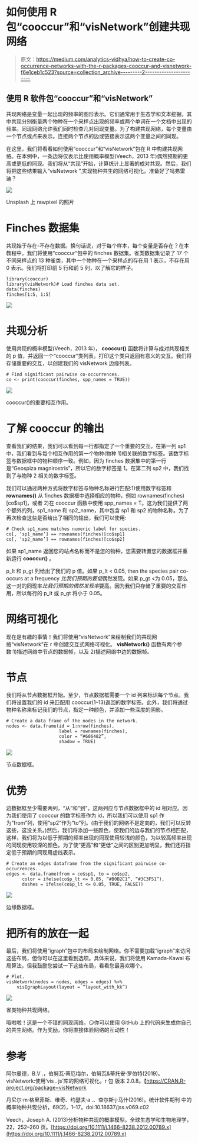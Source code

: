 # 如何使用 R 包“cooccur”和“visNetwork”创建共现网络

> 原文：<https://medium.com/analytics-vidhya/how-to-create-co-occurrence-networks-with-the-r-packages-cooccur-and-visnetwork-f6e1ceb1c523?source=collection_archive---------2----------------------->

## 使用 R 软件包“cooccur”和“visNetwork”

共现网络是变量一起出现的频率的图形表示。它们通常用于生态学和文本挖掘，其中共现分别衡量两个物种在一个采样点出现的频率或两个单词在一个文档中出现的频率。同现网络允许我们同时检查几对同现变量。为了构建共现网络，每个变量由一个节点或点来表示。连接两个节点的边或链接表示这两个变量之间的同现。

在这里，我们将看看如何使用“cooccur”和“visNetwork”包在 R 中构建共现网络。在本例中，一条边将仅表示比使用概率模型(Veech，2013 年)偶然预期的更高或更低的同现。我们将从“共现”开始，计算统计上显著的成对共现。然后，我们将把这些结果输入“visNetwork ”,实现物种共生的网络可视化。准备好了吗弗雷迪？

![](img/a633b603c4cfa2f535d256755d07b3d0.png)

Unsplash 上 rawpixel 的照片

# Finches 数据集

共现始于存在-不存在数据。换句话说，对于每个样本，每个变量是否存在？在本教程中，我们将使用“cooccur”包中的 finches 数据集。雀类数据集记录了 17 个不同采样点的 13 种雀类，其中一个物种在一个采样点的存在用 1 表示，不存在用 0 表示。我们将打印前 5 行和前 5 列，以了解它的样子。

```
library(cooccur)
library(visNetwork)# Load finches data set.
data(finches)
finches[1:5, 1:5]
```

![](img/018129b833aaf1b7714fd497dad1930b.png)

# 共现分析

使用共现的概率模型(Veech，2013 年)， **cooccur()** 函数将计算与成对共现相关的 p 值，并返回一个“cooccur”类列表。打印这个类只返回有意义的交互。我们将存储重要的交互，以创建我们的 visNetwork 边缘列表。

```
# Find significant pairwise co-occurrences.
co <- print(cooccur(finches, spp_names = TRUE))
```

![](img/4eccc63d7e73ec0215eaba8c93694ebf.png)

cooccur()的重要相互作用。

# 了解 cooccur 的输出

查看我们的结果，我们可以看到每一行都指定了一个重要的交互。在第一列 sp1 中，我们看到与每个相互作用的第一个物种(物种 1)相关联的数字标签。该数字标签与数据框中的物种顺序一致。例如，因为 finches 数据集中的第一行是“Geospiza magnirostris”，所以它的数字标签是 1。在第二列 sp2 中，我们找到了与物种 2 相关的数字标签。

我们可以通过两种方式将数字标签与物种名称进行匹配:1)使用数字标签和 **rownames()** 从 finches 数据框中选择相应的物种，例如 rownames(finches)[co$sp1]，或者 2)在 cooccur 函数中使用 spp_names = T。这为我们提供了两个额外的列，sp1_name 和 sp2_name，其中包含 sp1 和 sp2 的物种名称。为了再次检查这些是否给出了相同的输出，我们可以使用:

```
# Check sp1_name matches numeric label for species.
co[, ‘sp1_name’] == rownames(finches)[co$sp1]
co[, ‘sp2_name’] == rownames(finches)[co$sp2]
```

如果 sp1_name 返回您的站点名称而不是您的物种，您需要转置您的数据框并重新运行 **cooccur()** 。

p_lt 和 p_gt 列给出了我们的 p 值。如果 p_lt < 0.05, then the species pair co-occurs at a frequency *比我们预期的要低*偶然发现。如果 p_gt <为 0.05，那么这一对的同现率*比我们预期的偶然发现率*要高。因为我们只存储了重要的交互作用，所以每行的 p_lt 或 p_gt 将小于 0.05。

# **网络可视化**

现在是有趣的事情！我们将使用“visNetwork”来绘制我们的共现网络“visNetwork”在 r 中创建交互式网络可视化。 **visNetwork()** 函数有两个参数:1)描述网络中节点的数据帧，以及 2)描述网络中边的数据帧。

# 节点

我们将从节点数据框开始。至少，节点数据框需要一个 id 列来标识每个节点。我们将设置我们的 id 来匹配用 cooccur(1–13)返回的数字标签。此外，我们将通过物种名称来标记我们的节点，指定一种颜色，并添加一些深度的阴影。

```
# Create a data frame of the nodes in the network. 
nodes <- data.frame(id = 1:nrow(finches),
                    label = rownames(finches),
                    color = “#606482”,
                    shadow = TRUE) 
```

![](img/01aeba92bda9d69e6824a112c56802ee.png)

节点数据框。

# 优势

边数据框至少需要两列，“从”和“到”，这两列应与节点数据框中的 id 相对应。因为我们使用了 cooccur 的数字标签作为 id，所以我们可以使用 sp1 作为“from”列，使用“sp2”作为“to”列。(由于我们的网络不是定向的，我们可以反转这些，这没关系。)然后，我们将添加一些颜色，使我们的边与我们的节点相匹配，这样，我们将为以低于预期的频率出现的同现使用较浅的颜色，为以较高频率出现的同现使用较深的颜色。为了使“更高”和“更低”之间的区别更加明显，我们还将指定低于预期的同现用虚线表示。

```
# Create an edges dataframe from the significant pairwise co-occurrences.
edges <- data.frame(from = co$sp1, to = co$sp2,
      color = ifelse(co$p_lt <= 0.05, “#B0B2C1”, “#3C3F51”),
      dashes = ifelse(co$p_lt <= 0.05, TRUE, FALSE))
```

![](img/9853f86e57850454c532616ac589109a.png)

边缘数据框。

# 把所有的放在一起

最后，我们将使用“igraph”包中的布局来绘制网络。你不需要加载“igraph”来访问这些布局，但你可以在这里看到选项。具体来说，我们将使用 Kamada-Kawai 布局算法，但我鼓励您尝试一下这些布局，看看您最喜欢哪个。

```
# Plot.
visNetwork(nodes = nodes, edges = edges) %>%
    visIgraphLayout(layout = “layout_with_kk”)
```

![](img/69b6126ce432656005c2181dcecae99a.png)

雀类物种共现网络。

哦啦啦！这是一个不错的同现网络。😏你可以使用 GitHub 上的代码来生成你自己的共生网络。作为奖励，你将直接体验网络的互动性！

# 参考

阿尔曼德，B.V .，伯努瓦·蒂厄梅尔，伯努瓦&蒂托安·罗伯特(2019)。
visNetwork:使用‘vis . js’库的网络可视化。r 包
版本 2.0.8。【https://CRAN.R-project.org/package=visNetwork 

丹尼尔·m·格里菲斯、维奇、约瑟夫·a .、查尔斯·j·马什(2016)。统计软件期刊
中的概率物种共现分析，69(2)，1–17。doi:10.18637/jss.v069.c02

Veech，Joseph A. (2013)分析物种共现的概率模型。全球生态学和生物地理学，22，252–260 页。[https://doi.org/10.1111/j.1466-8238.2012.00789.x](https://doi.org/10.1111/j.1466-8238.2012.00789.x)